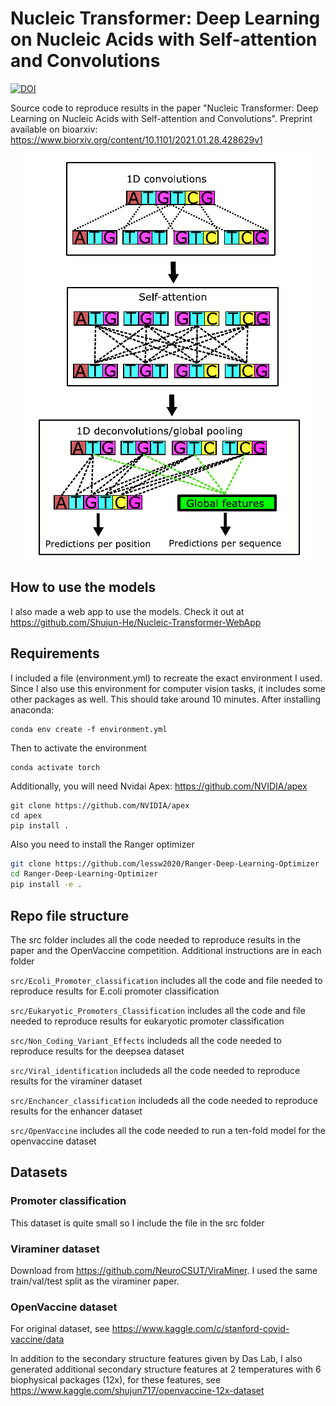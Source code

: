 # Nucleic Transformer: Deep Learning on Nucleic Acids with Self-attention and Convolutions

[![DOI](https://zenodo.org/badge/DOI/10.5281/zenodo.5641875.svg)](https://doi.org/10.5281/zenodo.5641875)


Source code to reproduce results in the paper "Nucleic Transformer: Deep Learning on Nucleic Acids with Self-attention and Convolutions". Preprint available on bioarxiv: https://www.biorxiv.org/content/10.1101/2021.01.28.428629v1

<p align="center">
  <img src="https://github.com/Shujun-He/Nucleic-Transformer/blob/master/graphics/overview.PNG"/>
</p>


## How to use the models

I also made a web app to use the models. Check it out at https://github.com/Shujun-He/Nucleic-Transformer-WebApp


## Requirements
I included a file (environment.yml) to recreate the exact environment I used. Since I also use this environment for computer vision tasks, it includes some other packages as well. This should take around 10 minutes. After installing anaconda:


```
conda env create -f environment.yml
```

Then to activate the environment

```
conda activate torch
```

Additionally, you will need Nvidai Apex: https://github.com/NVIDIA/apex

```
git clone https://github.com/NVIDIA/apex
cd apex
pip install .
```

Also you need to install the Ranger optimizer

```bash
git clone https://github.com/lessw2020/Ranger-Deep-Learning-Optimizer
cd Ranger-Deep-Learning-Optimizer
pip install -e . 
```

## Repo file structure 

The src folder includes all the code needed to reproduce results in the paper and the OpenVaccine competition. Additional instructions are in each folder

```src/Ecoli_Promoter_classification``` includes all the code and file needed to reproduce results for E.coli promoter classification

```src/Eukaryotic_Promoters_Classification``` includes all the code and file needed to reproduce results for eukaryotic promoter classification



```src/Non_Coding_Variant_Effects``` includeds all the code needed to reproduce results for the deepsea dataset

```src/Viral_identification``` includeds all the code needed to reproduce results for the viraminer dataset

```src/Enchancer_classification``` includeds all the code needed to reproduce results for the enhancer dataset

```src/OpenVaccine``` includes all the code needed to run a ten-fold model for the openvaccine dataset



## Datasets

### Promoter classification

This dataset is quite small so I include the file in the src folder

### Viraminer dataset

Download from https://github.com/NeuroCSUT/ViraMiner. I used the same train/val/test split as the viraminer paper.

### OpenVaccine dataset

For original dataset, see https://www.kaggle.com/c/stanford-covid-vaccine/data

In addition to the secondary structure features given by Das Lab, I also generated additional secondary structure features at 2 temperatures with 6 biophysical packages (12x), for these features, see https://www.kaggle.com/shujun717/openvaccine-12x-dataset

